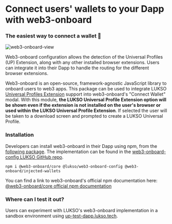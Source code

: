 # Connect users' wallets to your Dapp with web3-onboard

### The easiest way to connect a wallet 🚀

![web3-onboard-view](/img/extension/web3-onboard.png)

Web3-onboard configuration allows the detection of the Universal Profiles (UP) Extension, along with any other installed browser extensions. Users can integrate it into their Dapp to handle the routing for the different browser extensions.

Web3-onboard is an open-source, framework-agnostic JavaScript library to onboard users to web3 apps. This package can be used to integrate LUKSO [Universal Profiles Extension](https://chrome.google.com/webstore/detail/universal-profiles/abpickdkkbnbcoepogfhkhennhfhehfn?hl=en) support into web3-onboard's "Connect Wallet" modal. With this module, **the LUKSO Universal Profile Extension option will be shown even if the extension is not installed on the user's browser or used within the LUKSO Universal Profile Extension**. If selected the user will be taken to a download screen and prompted to create a LUKSO Universal Profile.

### Installation

Developers can install web3-onboard in their Dapp using npm, from the [following package](https://www.npmjs.com/package/@lukso/web3-onboard-config). The implementation can be found in the [web3-onboard-config LUKSO GitHub repo](https://github.com/lukso-network/web3-onboard-config).

```
npm i @web3-onboard/core @lukso/web3-onboard-config @web3-onboard/injected-wallets
```

You can find a link to web3-onboard's official npm documentation here: [@web3-onboard/core official npm documentation](https://www.npmjs.com/package/@web3-onboard/core)

### Where can I test it out?

Users can experiment with LUKSO's web3-onboard implementation in a sandbox environment using [up-test-dapp.lukso.tech](https://up-test-dapp.lukso.tech/).
